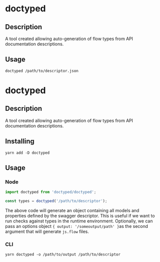 # doctyped

## Description

A tool created allowing auto-generation of flow types from API documentation descriptions.

## Usage

```
doctyped /path/to/descriptor.json
```

# doctyped

## Description

A tool created allowing auto-generation of flow types from API documentation descriptions.

## Installing
`yarn add -D doctyped`

## Usage
### Node
```javascript
import doctyped from 'doctyped/doctyped';

const types = doctyped('/path/to/descriptor');
```
The above code will generate an object containing all models and properties defined by the swagger descriptor.
This is useful if we want to run checks against types in the runtime environment.
Optionally, we can pass an options object `{ output: '/someoutput/path' }`as the second argument that will generate `js.flow` files.
### CLI
```
yarn doctyped -o /path/to/output /path/to/descriptor
```
